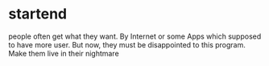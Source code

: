 # startend

people often get what they want. By Internet or some Apps which supposed to have more user.
But now, they must be disappointed to this program. Make them live in their nightmare
